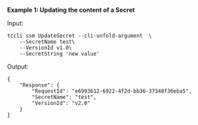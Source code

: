 **Example 1: Updating the content of a Secret**



Input: 

```
tccli ssm UpdateSecret --cli-unfold-argument  \
    --SecretName test\
    --VersionId v1.0\
    --SecretString 'new value'
```

Output: 
```
{
    "Response": {
        "RequestId": "e6993612-6922-4f2d-bb36-37348f36eba5",
        "SecretName": "test",
        "VersionId": "v2.0"
    }
}
```

